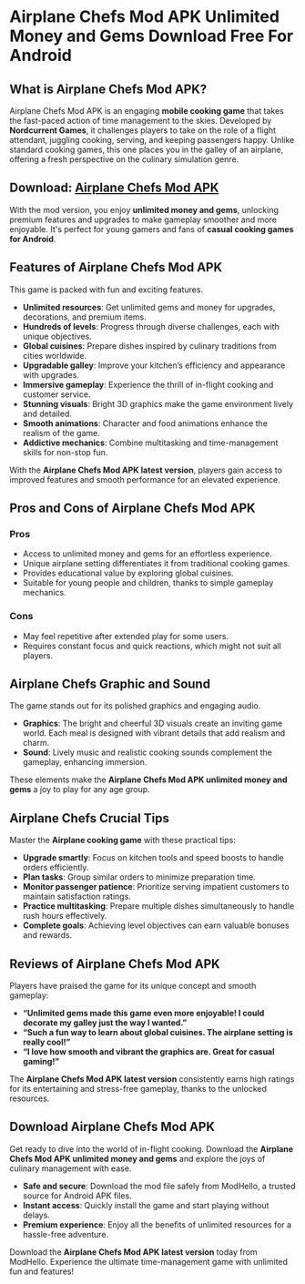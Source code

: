 # Airplane Chefs Mod APK Unlimited Money and Gems Download Free For Android

## What is Airplane Chefs Mod APK?  

Airplane Chefs Mod APK is an engaging **mobile cooking game** that takes the fast-paced action of time management to the skies. Developed by **Nordcurrent Games**, it challenges players to take on the role of a flight attendant, juggling cooking, serving, and keeping passengers happy. Unlike standard cooking games, this one places you in the galley of an airplane, offering a fresh perspective on the culinary simulation genre. 

## Download: [Airplane Chefs Mod APK](https://modhello.com/airplane-chefs/)

With the mod version, you enjoy **unlimited money and gems**, unlocking premium features and upgrades to make gameplay smoother and more enjoyable. It's perfect for young gamers and fans of **casual cooking games for Android**.  

## Features of Airplane Chefs Mod APK  

This game is packed with fun and exciting features.  

- **Unlimited resources**: Get unlimited gems and money for upgrades, decorations, and premium items.  
- **Hundreds of levels**: Progress through diverse challenges, each with unique objectives.  
- **Global cuisines**: Prepare dishes inspired by culinary traditions from cities worldwide.  
- **Upgradable galley**: Improve your kitchen’s efficiency and appearance with upgrades.  
- **Immersive gameplay**: Experience the thrill of in-flight cooking and customer service.  
- **Stunning visuals**: Bright 3D graphics make the game environment lively and detailed.  
- **Smooth animations**: Character and food animations enhance the realism of the game.  
- **Addictive mechanics**: Combine multitasking and time-management skills for non-stop fun.  

With the **Airplane Chefs Mod APK latest version**, players gain access to improved features and smooth performance for an elevated experience.  

## Pros and Cons of Airplane Chefs Mod APK  

### Pros  
- Access to unlimited money and gems for an effortless experience.  
- Unique airplane setting differentiates it from traditional cooking games.  
- Provides educational value by exploring global cuisines.  
- Suitable for young people and children, thanks to simple gameplay mechanics.  

### Cons  
- May feel repetitive after extended play for some users.  
- Requires constant focus and quick reactions, which might not suit all players.  

## Airplane Chefs Graphic and Sound  

The game stands out for its polished graphics and engaging audio.  

- **Graphics**: The bright and cheerful 3D visuals create an inviting game world. Each meal is designed with vibrant details that add realism and charm.  
- **Sound**: Lively music and realistic cooking sounds complement the gameplay, enhancing immersion.  

These elements make the **Airplane Chefs Mod APK unlimited money and gems** a joy to play for any age group.  

## Airplane Chefs Crucial Tips  

Master the **Airplane cooking game** with these practical tips:  

- **Upgrade smartly**: Focus on kitchen tools and speed boosts to handle orders efficiently.  
- **Plan tasks**: Group similar orders to minimize preparation time.  
- **Monitor passenger patience**: Prioritize serving impatient customers to maintain satisfaction ratings.  
- **Practice multitasking**: Prepare multiple dishes simultaneously to handle rush hours effectively.  
- **Complete goals**: Achieving level objectives can earn valuable bonuses and rewards.  

## Reviews of Airplane Chefs Mod APK  

Players have praised the game for its unique concept and smooth gameplay:  

- **“Unlimited gems made this game even more enjoyable! I could decorate my galley just the way I wanted.”**  
- **“Such a fun way to learn about global cuisines. The airplane setting is really cool!”**  
- **“I love how smooth and vibrant the graphics are. Great for casual gaming!”**  

The **Airplane Chefs Mod APK latest version** consistently earns high ratings for its entertaining and stress-free gameplay, thanks to the unlocked resources.  

## Download Airplane Chefs Mod APK  

Get ready to dive into the world of in-flight cooking. Download the **Airplane Chefs Mod APK unlimited money and gems** and explore the joys of culinary management with ease.  

- **Safe and secure**: Download the mod file safely from ModHello, a trusted source for Android APK files.  
- **Instant access**: Quickly install the game and start playing without delays.  
- **Premium experience**: Enjoy all the benefits of unlimited resources for a hassle-free adventure.  

Download the **Airplane Chefs Mod APK latest version** today from ModHello. Experience the ultimate time-management game with unlimited fun and features!  